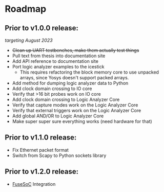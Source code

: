 # Roadmap

## Prior to v1.0.0 release:
_targeting August 2023_

- ~~Clean up UART testbenches, make them actually test things~~
- Pull text from thesis into documentation site
- Add API reference to documentation site
- Port logic analyzer examples to the icestick
    - This requires refactoring the block memory core to use unpacked arrays, since Yosys doesn't support packed arrays.
- Add method for dumping logic analyzer data to Python
- Add clock domain crossing to IO core
- Verify that >16 bit probes work on IO core
- Add clock domain crossing to Logic Analyzer Core
- Verify that capture modes work on the Logic Analyzer Core
- Verify that external triggers work on the Logic Analyzer Core
- Add global AND/OR to Logic Analyzer Core
- Make super super sure everything works (need hardware for that)

## Prior to v1.1.0 release:
- Fix Ethernet packet format
- Switch from Scapy to Python sockets library

## Prior to v1.2.0 release:
- [FuseSoC](https://github.com/fusesoc/fusesoc.github.io) Integration